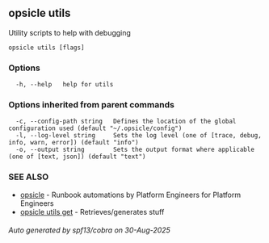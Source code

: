 ## opsicle utils

Utility scripts to help with debugging

```
opsicle utils [flags]
```

### Options

```
  -h, --help   help for utils
```

### Options inherited from parent commands

```
  -c, --config-path string   Defines the location of the global configuration used (default "~/.opsicle/config")
  -l, --log-level string     Sets the log level (one of [trace, debug, info, warn, error]) (default "info")
  -o, --output string        Sets the output format where applicable (one of [text, json]) (default "text")
```

### SEE ALSO

* [opsicle](cli/opsicle.md)	 - Runbook automations by Platform Engineers for Platform Engineers
* [opsicle utils get](cli/opsicle_utils_get.md)	 - Retrieves/generates stuff

###### Auto generated by spf13/cobra on 30-Aug-2025
